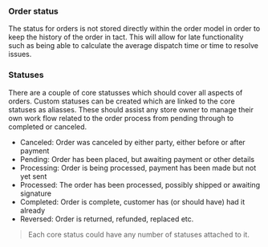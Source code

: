 ### Order status

The status for orders is not stored directly within the order model in order to keep the history of the order in tact. This will allow for late functionality such as being able to calculate the average dispatch time or time to resolve issues.

### Statuses

There are a couple of core statusses which should cover all aspects of orders. Custom statuses can be created which are linked to the core statuses as aliasses. These should assist any store owner to manage their own work flow related to the order process from pending through to completed or canceled.


- Canceled: Order was canceled by either party, either before or after payment
- Pending: Order has been placed, but awaiting payment or other details
- Processing: Order is being processed, payment has been made but not yet sent
- Processed: The order has been processed, possibly shipped or awaiting signature
- Completed: Order is complete, customer has (or should have) had it already
- Reversed: Order is returned, refunded, replaced etc.

> Each core status could have any number of statuses attached to it.